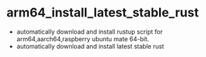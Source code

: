 # arm64_install_latest_stable_rust
- automatically download and install rustup script for arm64,aarch64,raspberry ubuntu mate 64-bit.
- automatically download and install latest stable rust
